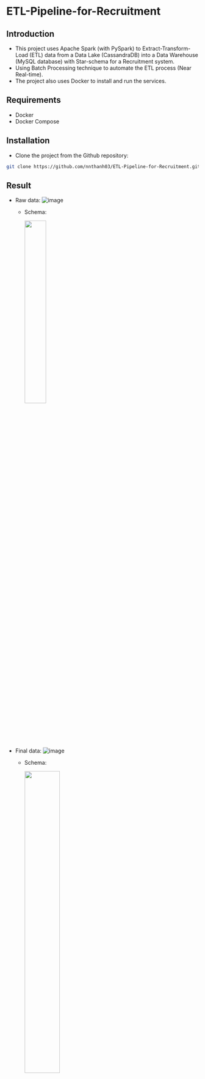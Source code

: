 ﻿# ETL-Pipeline-for-Recruitment

## Introduction
- This project uses Apache Spark (with PySpark) to Extract-Transform-Load (ETL) data from a Data Lake (CassandraDB) into a Data Warehouse (MySQL database) with Star-schema for a Recruitment system.
- Using Batch Processing technique to automate the ETL process (Near Real-time).
- The project also uses Docker to install and run the services.

## Requirements
- Docker
- Docker Compose

## Installation
- Clone the project from the Github repository:
```bash
git clone https://github.com/nnthanh03/ETL-Pipeline-for-Recruitment.git
```

## Result

- Raw data:
  ![image](https://github.com/user-attachments/assets/36d0473c-3625-4ebc-8aae-d6cd6d960159)

  + Schema:
    
    <img src="https://github.com/user-attachments/assets/68cbfbc0-e17c-42d6-87ef-f0772c73a356" width="35%">


- Final data:
![image](https://github.com/user-attachments/assets/a3462776-79c1-44b6-94e7-9260bb631535)

  + Schema:
    
    <img src="https://github.com/user-attachments/assets/b1ca6f6b-a686-4543-b4b9-6a8a672ca2a7" width="45%">



